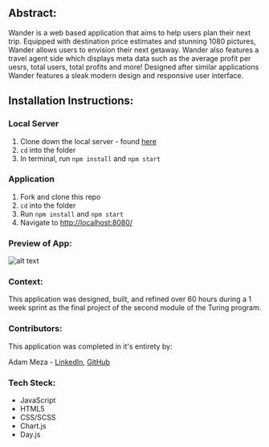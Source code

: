 ## Abstract:
Wander is a web based application that aims to help users plan their next trip. Equipped with destination price estimates and stunning 1080 pictures, Wander allows users to envision their next getaway. Wander also features a travel agent side which displays meta data such as the average profit per uesrs, total users, total profits and more! Designed after similar applications Wander features a sleak modern design and responsive user interface. 

## Installation Instructions:

### Local Server

1. Clone down the local server - found [here](https://github.com/turingschool-examples/travel-tracker-api)
2. `cd` into the folder
3. In terminal, run `npm install` and `npm start`

### Application 

1. Fork and clone this repo
2. `cd` into the folder
3. Run `npm install` and `npm start`
4. Navigate to [http://localhost:8080/](http://localhost:8080/)

### Preview of App:
![alt text](https://media.giphy.com/media/v1.Y2lkPTc5MGI3NjExMjZkNDFlODMyOWM2MGE0ZWI0MGMzNDJjYzc0YzcxNWU4ZDZjMzRmYSZlcD12MV9pbnRlcm5hbF9naWZzX2dpZklkJmN0PWc/aKpVyFr0gTIzKvhib9/giphy.gif)

### Context:
This application was designed, built, and refined over 60 hours during a 1 week sprint as the final project of the second module of the Turing program. 

### Contributors:

This application was completed in it's entirety by:

Adam Meza - [LinkedIn](https://www.linkedin.com/in/adam-meza/), [GitHub](https://github.com/adam-meza)

### Tech Steck:

- JavaScript
- HTML5
- CSS/SCSS
- Chart.js
- Day.js

 

